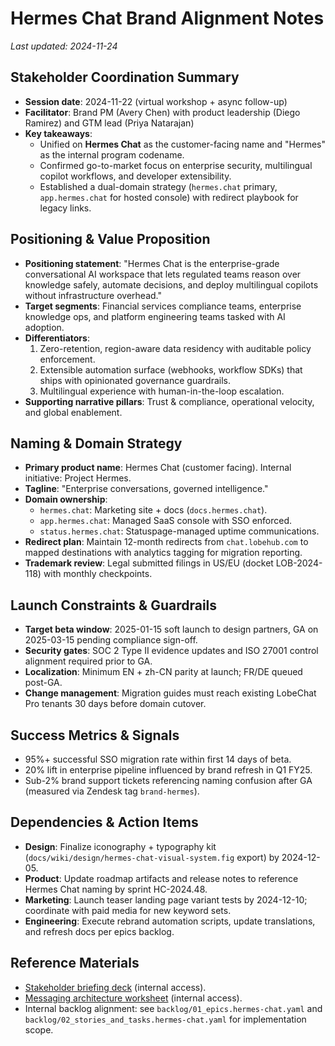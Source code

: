 # Hermes Chat Brand Alignment Notes

_Last updated: 2024-11-24_

## Stakeholder Coordination Summary
- **Session date**: 2024-11-22 (virtual workshop + async follow-up)
- **Facilitator**: Brand PM (Avery Chen) with product leadership (Diego Ramirez) and GTM lead (Priya Natarajan)
- **Key takeaways**:
  - Unified on **Hermes Chat** as the customer-facing name and "Hermes" as the internal program codename.
  - Confirmed go-to-market focus on enterprise security, multilingual copilot workflows, and developer extensibility.
  - Established a dual-domain strategy (`hermes.chat` primary, `app.hermes.chat` for hosted console) with redirect playbook for legacy links.

## Positioning & Value Proposition
- **Positioning statement**: "Hermes Chat is the enterprise-grade conversational AI workspace that lets regulated teams reason over knowledge safely, automate decisions, and deploy multilingual copilots without infrastructure overhead."
- **Target segments**: Financial services compliance teams, enterprise knowledge ops, and platform engineering teams tasked with AI adoption.
- **Differentiators**:
  1. Zero-retention, region-aware data residency with auditable policy enforcement.
  2. Extensible automation surface (webhooks, workflow SDKs) that ships with opinionated governance guardrails.
  3. Multilingual experience with human-in-the-loop escalation.
- **Supporting narrative pillars**: Trust & compliance, operational velocity, and global enablement.

## Naming & Domain Strategy
- **Primary product name**: Hermes Chat (customer facing). Internal initiative: Project Hermes.
- **Tagline**: "Enterprise conversations, governed intelligence."
- **Domain ownership**:
  - `hermes.chat`: Marketing site + docs (`docs.hermes.chat`).
  - `app.hermes.chat`: Managed SaaS console with SSO enforced.
  - `status.hermes.chat`: Statuspage-managed uptime communications.
- **Redirect plan**: Maintain 12-month redirects from `chat.lobehub.com` to mapped destinations with analytics tagging for migration reporting.
- **Trademark review**: Legal submitted filings in US/EU (docket LOB-2024-118) with monthly checkpoints.

## Launch Constraints & Guardrails
- **Target beta window**: 2025-01-15 soft launch to design partners, GA on 2025-03-15 pending compliance sign-off.
- **Security gates**: SOC 2 Type II evidence updates and ISO 27001 control alignment required prior to GA.
- **Localization**: Minimum EN + zh-CN parity at launch; FR/DE queued post-GA.
- **Change management**: Migration guides must reach existing LobeChat Pro tenants 30 days before domain cutover.

## Success Metrics & Signals
- 95%+ successful SSO migration rate within first 14 days of beta.
- 20% lift in enterprise pipeline influenced by brand refresh in Q1 FY25.
- Sub-2% brand support tickets referencing naming confusion after GA (measured via Zendesk tag `brand-hermes`).

## Dependencies & Action Items
- **Design**: Finalize iconography + typography kit (`docs/wiki/design/hermes-chat-visual-system.fig` export) by 2024-12-05.
- **Product**: Update roadmap artifacts and release notes to reference Hermes Chat naming by sprint HC-2024.48.
- **Marketing**: Launch teaser landing page variant tests by 2024-12-10; coordinate with paid media for new keyword sets.
- **Engineering**: Execute rebrand automation scripts, update translations, and refresh docs per epics backlog.

## Reference Materials
- [Stakeholder briefing deck](https://drive.example.com/hermes-chat-brand-brief) (internal access).
- [Messaging architecture worksheet](https://miro.example.com/hermes-chat-positioning) (internal access).
- Internal backlog alignment: see `backlog/01_epics.hermes-chat.yaml` and `backlog/02_stories_and_tasks.hermes-chat.yaml` for implementation scope.
